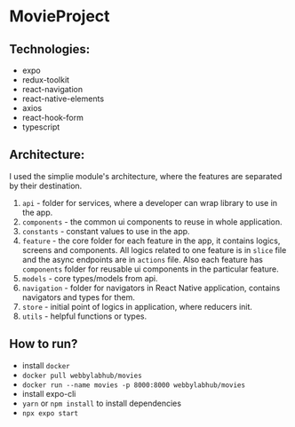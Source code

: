 # MovieProject

## Technologies:
 - expo
 - redux-toolkit
 - react-navigation
 - react-native-elements
 - axios
 - react-hook-form
 - typescript

## Architecture:

I used the simplie module's architecture, where the features are separated by their destination.

1. `api` - folder for services, where a developer can wrap library to use in the app.
2. `components` - the common ui components to reuse in whole application.
3. `constants` - constant values to use in the app.
4. `feature` - the core folder for each feature in the app, it contains logics, screens and components. All logics related to one feature is in `slice` file and the async endpoints are in `actions` file. Also each feature has `components` folder for reusable ui components in the particular feature.
5. `models` - core types/models from api.
6. `navigation` - folder for navigators in React Native application, contains navigators and types for them.
7. `store` - initial point of logics in application, where reducers init.
8. `utils` - helpful functions or types.


## How to run?
- install `docker`
- `docker pull webbylabhub/movies`
- `docker run --name movies -p 8000:8000 webbylabhub/movies`
- install expo-cli
- `yarn` or `npm install` to install dependencies
- `npx expo start`